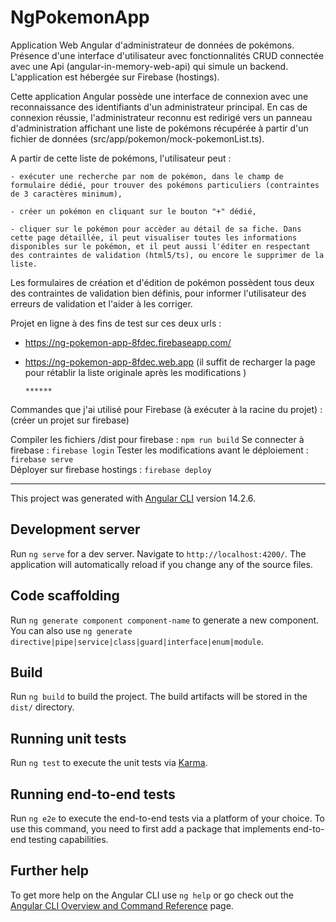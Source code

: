 # NgPokemonApp

Application Web Angular d'administrateur de données de pokémons. Présence d'une interface d'utilisateur avec fonctionnalités CRUD connectée avec une Api (angular-in-memory-web-api) qui simule un backend.  
L'application est hébergée sur Firebase (hostings).

Cette application Angular possède une interface de connexion avec une reconnaissance des identifiants d'un administrateur principal. En cas de connexion réussie, l'administrateur reconnu est redirigé vers un panneau d'administration affichant une liste de pokémons récupérée à partir d'un fichier de données (src/app/pokemon/mock-pokemonList.ts).

A partir de cette liste de pokémons, l'utilisateur peut :

    - exécuter une recherche par nom de pokémon, dans le champ de formulaire dédié, pour trouver des pokémons particuliers (contraintes de 3 caractères minimum),

    - créer un pokémon en cliquant sur le bouton "+" dédié,

    - cliquer sur le pokémon pour accèder au détail de sa fiche. Dans cette page détaillée, il peut visualiser toutes les informations disponibles sur le pokémon, et il peut aussi l'éditer en respectant des contraintes de validation (html5/ts), ou encore le supprimer de la liste.

Les formulaires de création et d'édition de pokémon possèdent tous deux des contraintes de validation bien définis, pour informer l'utilisateur des erreurs de validation et l'aider à les corriger.

Projet en ligne à des fins de test sur ces deux urls :

- https://ng-pokemon-app-8fdec.firebaseapp.com/
- https://ng-pokemon-app-8fdec.web.app
  (il suffit de recharger la page pour rétablir la liste originale après les modifications )

      ******

Commandes que j'ai utilisé pour Firebase (à exécuter à la racine du projet) :
(créer un projet sur firebase)

Compiler les fichiers /dist pour firebase : `npm run build`
Se connecter à firebase : `firebase login`
Tester les modifications avant le déploiement : `firebase serve`  
Déployer sur firebase hostings : `firebase deploy`

---

This project was generated with [Angular CLI](https://github.com/angular/angular-cli) version 14.2.6.

## Development server

Run `ng serve` for a dev server. Navigate to `http://localhost:4200/`. The application will automatically reload if you change any of the source files.

## Code scaffolding

Run `ng generate component component-name` to generate a new component. You can also use `ng generate directive|pipe|service|class|guard|interface|enum|module`.

## Build

Run `ng build` to build the project. The build artifacts will be stored in the `dist/` directory.

## Running unit tests

Run `ng test` to execute the unit tests via [Karma](https://karma-runner.github.io).

## Running end-to-end tests

Run `ng e2e` to execute the end-to-end tests via a platform of your choice. To use this command, you need to first add a package that implements end-to-end testing capabilities.

## Further help

To get more help on the Angular CLI use `ng help` or go check out the [Angular CLI Overview and Command Reference](https://angular.io/cli) page.
